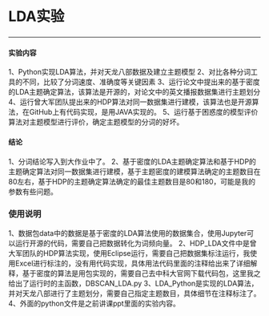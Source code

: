 LDA实验
===
### 
---
#### 实验内容
1、Python实现LDA算法，并对天龙八部数据及建立主题模型
2、对比各种分词工具的不同，比较了分词速度、准确度等关键因素
3、运行论文中提出来的基于密度的LDA主题确定算法，该算法是开源的，对论文中的英文播报数据集进行主题划分
4、运行曾大军团队提出来的HDP算法对同一数据集进行建模，该算法也是开源算法，在GitHub上有代码实现，是用JAVA实现的。
5、运行基于困惑度的模型评价算法对主题模型进行评价，确定主题模型的分词的好坏。

#### 结论
1、分词结论写入到大作业中了。
2、基于密度的LDA主题确定算法和基于HDP的主题确定算法对同一数据集进行建模，基于主题密度的建模算法确定的主题数目在80左右，基于HDP的主题确定算法确定的最佳主题数目是80和180，可能是我的参数有些问题。
### 使用说明
1、数据包data中的数据是基于密度的LDA算法使用的数据集合，使用Jupyter可以运行开源的代码，需要自己把数据转化为词频向量。
2、HDP_LDA文件中是曾大军团队的HDP算法实现，使用Eclipse运行，需要自己把数据集标注运行，我使用Excel进行标注的，没有用代码实现，具体用法代码里面的注释给出来了详细解释，基于密度的算法是用包实现的，需要自己去中科大官网下载代码包，这里我之给出了运行时的主函数，DBSCAN_LDA.py
3、LDA_Python是实现的LDA算法，并对天龙八部进行了主题划分，需要自己指定主题数目，具体细节在注释标注了。
4、外面的python文件是之前讲课ppt里面的实验内容。
